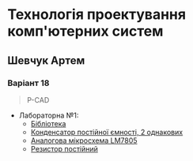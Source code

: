 # Технологія проектування комп'ютерних систем
## Шевчук Артем
### Варіант 18
> P-CAD
* Лабораторна №1:
	* [Бібліотека](https://github.com/shharw/DToCS/blob/main/lab1/AnalogDevices_Shevhcuk.lib)
	* [Конденсатор постійної ємності, 2 однакових](https://github.com/shharw/DToCS/blob/main/lab1/AnalogDevices_Shevhcuk%5BC%5D.Sym)
	* [Аналогова мікросхема LM7805](https://github.com/shharw/DToCS/blob/main/lab1/AnalogDevices_Shevhcuk%5BLM7805%5D.Sym)
	* [Резистор постійний](https://github.com/shharw/DToCS/blob/main/lab1/AnalogDevices_Shevhcuk%5BR%5D.Sym)

		